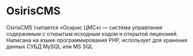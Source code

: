 OsirisCMS
=========

OsirisCMS (читается «Осирис ЦМС») — система управления содержимым с открытым исходным кодом и открытой лицензией. Написана на языке программирования PHP, использует для хранения данных СУБД MySQL или MS SQL
